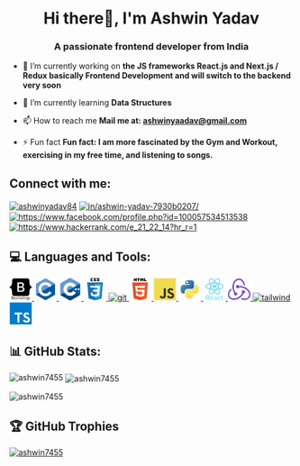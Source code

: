 <h1 align="center">Hi there👋, I'm Ashwin Yadav</h1>
<h3 align="center">A passionate frontend developer from India</h3>

- 🔭 I’m currently working on **the JS frameworks React.js and Next.js / Redux basically Frontend Development and will switch to the backend very soon**

- 🌱 I’m currently learning **Data Structures**

- 📫 How to reach me **Mail me at: ashwinyaadav@gmail.com**

- ⚡ Fun fact **Fun fact: I am more fascinated by the Gym and Workout, exercising in my free time, and listening to songs.**

<h2 align="left">Connect with me:</h2>
<p align="left">
<a href="https://twitter.com/ashwinyadav84" target="blank"><img align="center" src="https://raw.githubusercontent.com/rahuldkjain/github-profile-readme-generator/master/src/images/icons/Social/twitter.svg" alt="ashwinyadav84" height="30" width="40" /></a>
<a href="https://linkedin.com/in/in/ashwin-yadav-7930b0207/" target="blank"><img align="center" src="https://raw.githubusercontent.com/rahuldkjain/github-profile-readme-generator/master/src/images/icons/Social/linked-in-alt.svg" alt="in/ashwin-yadav-7930b0207/" height="30" width="40" /></a>
<a href="https://fb.com/https://www.facebook.com/profile.php?id=100057534513538" target="blank"><img align="center" src="https://raw.githubusercontent.com/rahuldkjain/github-profile-readme-generator/master/src/images/icons/Social/facebook.svg" alt="https://www.facebook.com/profile.php?id=100057534513538" height="30" width="40" /></a>
<a href="https://www.hackerearth.com/https://www.hackerrank.com/e_21_22_14?hr_r=1" target="blank"><img align="center" src="https://raw.githubusercontent.com/rahuldkjain/github-profile-readme-generator/master/src/images/icons/Social/hackerearth.svg" alt="https://www.hackerrank.com/e_21_22_14?hr_r=1" height="30" width="40" /></a>
</p>

<h2 align="left">💻 Languages and Tools:</h2>
<p align="left">  <a href="https://getbootstrap.com" target="_blank" rel="noreferrer"> <img src="https://raw.githubusercontent.com/devicons/devicon/master/icons/bootstrap/bootstrap-plain-wordmark.svg" alt="bootstrap" width="40" height="40"/> </a> <a href="https://www.cprogramming.com/" target="_blank" rel="noreferrer"> <img src="https://raw.githubusercontent.com/devicons/devicon/master/icons/c/c-original.svg" alt="c" width="40" height="40"/> </a> <a href="https://www.w3schools.com/cpp/" target="_blank" rel="noreferrer"> <img src="https://raw.githubusercontent.com/devicons/devicon/master/icons/cplusplus/cplusplus-original.svg" alt="cplusplus" width="40" height="40"/> </a> <a href="https://www.w3schools.com/css/" target="_blank" rel="noreferrer"> <img src="https://raw.githubusercontent.com/devicons/devicon/master/icons/css3/css3-original-wordmark.svg" alt="css3" width="40" height="40"/> </a> <a href="https://git-scm.com/" target="_blank" rel="noreferrer"> <img src="https://www.vectorlogo.zone/logos/git-scm/git-scm-icon.svg" alt="git" width="40" height="40"/> </a> <a href="https://www.w3.org/html/" target="_blank" rel="noreferrer"> <img src="https://raw.githubusercontent.com/devicons/devicon/master/icons/html5/html5-original-wordmark.svg" alt="html5" width="40" height="40"/> </a> <a href="https://developer.mozilla.org/en-US/docs/Web/JavaScript" target="_blank" rel="noreferrer"> <img src="https://raw.githubusercontent.com/devicons/devicon/master/icons/javascript/javascript-original.svg" alt="javascript" width="40" height="40"/> </a> <a href="https://www.python.org" target="_blank" rel="noreferrer"> <img src="https://raw.githubusercontent.com/devicons/devicon/master/icons/python/python-original.svg" alt="python" width="40" height="40"/> </a> <a href="https://reactjs.org/" target="_blank" rel="noreferrer"> <img src="https://raw.githubusercontent.com/devicons/devicon/master/icons/react/react-original-wordmark.svg" alt="react" width="40" height="40"/> </a> <a href="https://redux.js.org" target="_blank" rel="noreferrer"> <img src="https://raw.githubusercontent.com/devicons/devicon/master/icons/redux/redux-original.svg" alt="redux" width="40" height="40"/> </a> <a href="https://tailwindcss.com/" target="_blank" rel="noreferrer"> <img src="https://www.vectorlogo.zone/logos/tailwindcss/tailwindcss-icon.svg" alt="tailwind" width="40" height="40"/> </a> <a href="https://www.typescriptlang.org/" target="_blank" rel="noreferrer"> <img src="https://raw.githubusercontent.com/devicons/devicon/master/icons/typescript/typescript-original.svg" alt="typescript" width="40" height="40"/> </a> </p>

 <h2 align="left">📊 GitHub Stats: </h2>
<p><img align="left" src="https://github-readme-stats.vercel.app/api/top-langs?username=ashwin7455&show_icons=true&locale=en&layout=compact" alt="ashwin7455" /></p>

<p>&nbsp;<img align="center" src="https://github-readme-stats.vercel.app/api?username=ashwin7455&show_icons=true&locale=en" alt="ashwin7455" /></p>

<p><img align="center" src="https://github-readme-streak-stats.herokuapp.com/?user=ashwin7455&" alt="ashwin7455" /></p>

 <h2 align="left"> 🏆 GitHub Trophies </h2>
<p align="left"> <a href="https://github.com/ryo-ma/github-profile-trophy"><img src="https://github-profile-trophy.vercel.app/?username=ashwin7455" alt="ashwin7455" /></a> </p>





